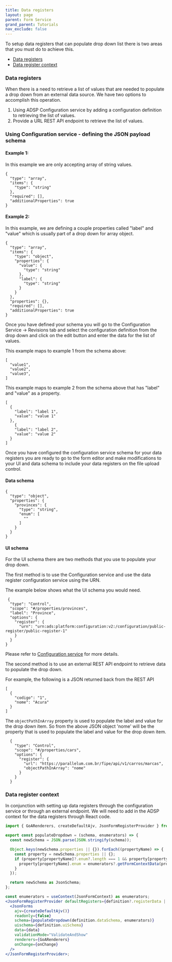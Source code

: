 ```yaml
---
title: Data registers
layout: page
parent: Form Service
grand_parent: Tutorials
nav_exclude: false
---
```


To setup data registers that can populate drop down list there is two areas that you must do to
achieve this.

- [Data registers](#data-registers)
- [Data register context](#context)

<h3 id="data-registers">Data registers</h3>

When there is a need to retrieve a list of values that are needed to populate a drop down from an external data source.
We have two options to accomplish this operation.

  <ol>
    <li>
      Using ADSP Configuration service by adding a configuration definition to retrieving the list of values.
    </li>
    <li>
      Provide a URL REST API endpoint to retrieve the list of values.
    </li>
  </ol>

### Using Configuration service - defining the JSON payload schema

#### Example 1:

In this example we are only accepting array of string values.

```
{
  "type": "array",
  "items": {
    "type": "string"
  },
  "required": [],
  "additionalProperties": true
}
```

#### Example 2:

In this example, we are defining a couple properties called "label" and "value" which is usually part of
a drop down for array object.

```
{
  "type": "array",
  "items": {
    "type": "object",
    "properties": {
      "value": {
        "type": "string"
      },
      "label": {
        "type": "string"
      }
    }
  },
  "properties": {},
  "required": [],
  "additionalProperties": true
}
```

Once you have defined your schema you will go to the Configuration Service &rarr; Revisions tab and select the configuration definition from the drop down and click on the edit button and enter the data for the list of values.

This example maps to example 1 from the schema above:

```
[
  "value1",
  "value2",
  "value3",
]
```

This example maps to example 2 from the schema above that has "label" and "value" as a property.

```
[
  {
    "label": "label 1",
    "value": "value 1"
  },
    {
    "label": "label 2",
    "value": "value 2"
  }
]
```

Once you have configured the configuration service schema for your data registers you are ready to go to the form editor and make modifications to your UI and data schema to include your data registers on the file upload control.

#### Data schema

```
{
  "type": "object",
  "properties": {
    "provinces": {
      "type": "string",
      "enum": [
        ""
      ]
    }
  }
}
```

#### UI schema

For the UI schema there are two methods that you use to populate your drop down.

The first method is to use the Configuration service and use the data register configuration service using the URN.

The example below shows what the UI schema you would need.

```
 {
  "type": "Control",
  "scope": "#/properties/provinces",
  "label": "Province",
  "options": {
    "register": {
      "urn": "urn:ads:platform:configuration:v2:/configuration/public-register/public-register-1"
    }
  }
}
```

Please refer to [Configuration service](/adsp-monorepo/services/configuration-service.html) for more details.

The second method is to use an external REST API endpoint to retrieve data to populate the drop down.

For example, the following is a JSON returned back from the REST API

```
[
  {
    "codigo": "1",
    "nome": "Acura"
  }
]
```

The `objectPathInArray` property is used to populate the label and value for the drop down item. So from the above JSON object 'nome' will be the property that is used to populate the label and value for the drop down item.

```
  {
    "type": "Control",
    "scope": "#/properties/cars",
    "options": {
      "register": {
        "url": "https://parallelum.com.br/fipe/api/v1/carros/marcas",
        "objectPathInArray": "nome"
      }
    }
  }
```

<h3 id="context"> Data register context</h3>

In conjunction with setting up data registers through the configuration service or through an external endpoint. We will need to add in the ADSP context for the data registers through React code.

```typescript
import { GoARenderers, createDefaultAjv, JsonFormRegisterProvider } from '@abgov/jsonforms-components';
```

```typescript
export const populateDropdown = (schema, enumerators) => {
  const newSchema = JSON.parse(JSON.stringify(schema));

  Object.keys(newSchema.properties || {}).forEach((propertyName) => {
    const property = newSchema.properties || {};
    if (property[propertyName]?.enum?.length === 1 && property[propertyName]?.enum[0] === '') {
      property[propertyName].enum = enumerators?.getFormContextData(propertyName) as string[];
    }
  });

  return newSchema as JsonSchema;
};
```

```jsx
const enumerators = useContext(JsonFormContext) as enumerators;
<JsonFormRegisterProvider defaultRegisters={definition?.registerData || []}>
  <JsonForms
    ajv={createDefaultAjv()}
    readonly={false}
    schema={populateDropdown(definition.dataSchema, enumerators)}
    uischema={definition.uiSchema}
    data={data}
    validationMode="ValidateAndShow"
    renderers={GoARenderers}
    onChange={onChange}
  />
</JsonFormRegisterProvider>;
```
